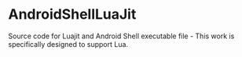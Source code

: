 # AndroidShellLuaJit
Source code for Luajit and Android Shell executable file - This work is specifically designed to support Lua. 
